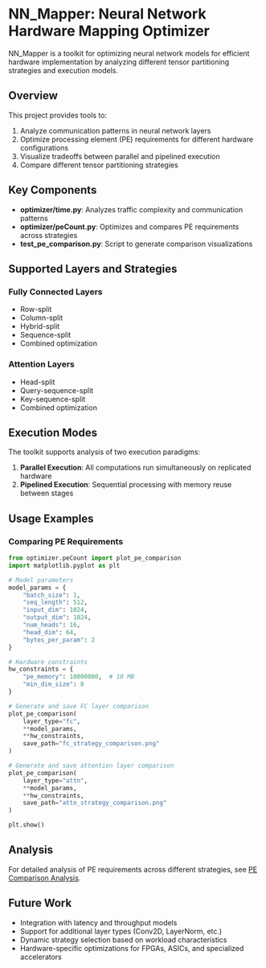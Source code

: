 # NN_Mapper: Neural Network Hardware Mapping Optimizer

NN_Mapper is a toolkit for optimizing neural network models for efficient hardware implementation by analyzing different tensor partitioning strategies and execution models.

## Overview

This project provides tools to:
1. Analyze communication patterns in neural network layers
2. Optimize processing element (PE) requirements for different hardware configurations
3. Visualize tradeoffs between parallel and pipelined execution
4. Compare different tensor partitioning strategies

## Key Components

- **optimizer/time.py**: Analyzes traffic complexity and communication patterns
- **optimizer/peCount.py**: Optimizes and compares PE requirements across strategies
- **test_pe_comparison.py**: Script to generate comparison visualizations

## Supported Layers and Strategies

### Fully Connected Layers
- Row-split
- Column-split
- Hybrid-split
- Sequence-split
- Combined optimization

### Attention Layers
- Head-split
- Query-sequence-split
- Key-sequence-split
- Combined optimization

## Execution Modes

The toolkit supports analysis of two execution paradigms:
1. **Parallel Execution**: All computations run simultaneously on replicated hardware
2. **Pipelined Execution**: Sequential processing with memory reuse between stages

## Usage Examples

### Comparing PE Requirements

```python
from optimizer.peCount import plot_pe_comparison
import matplotlib.pyplot as plt

# Model parameters
model_params = {
    "batch_size": 1,
    "seq_length": 512,
    "input_dim": 1024,
    "output_dim": 1024,
    "num_heads": 16,
    "head_dim": 64,
    "bytes_per_param": 2
}

# Hardware constraints
hw_constraints = {
    "pe_memory": 10000000,  # 10 MB
    "min_dim_size": 8
}

# Generate and save FC layer comparison
plot_pe_comparison(
    layer_type="fc",
    **model_params,
    **hw_constraints,
    save_path="fc_strategy_comparison.png"
)

# Generate and save attention layer comparison
plot_pe_comparison(
    layer_type="attn",
    **model_params,
    **hw_constraints,
    save_path="attn_strategy_comparison.png"
)

plt.show()
```

## Analysis

For detailed analysis of PE requirements across different strategies, see [PE Comparison Analysis](pe_comparison_analysis.md).

## Future Work

- Integration with latency and throughput models
- Support for additional layer types (Conv2D, LayerNorm, etc.)
- Dynamic strategy selection based on workload characteristics
- Hardware-specific optimizations for FPGAs, ASICs, and specialized accelerators 